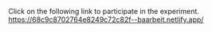 Click on the following link to participate in the experiment.
https://68c9c8702764e8249c72c82f--baarbeit.netlify.app/
